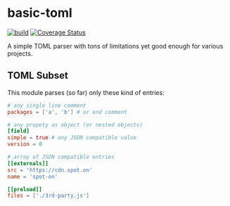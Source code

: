 # basic-toml

[![build](https://github.com/WebReflection/basic-toml/actions/workflows/node.js.yml/badge.svg)](https://github.com/WebReflection/basic-toml/actions/workflows/node.js.yml) [![Coverage Status](https://coveralls.io/repos/github/WebReflection/basic-toml/badge.svg?branch=main)](https://coveralls.io/github/WebReflection/basic-toml?branch=main)

A simple TOML parser with tons of limitations yet good enough for various projects.

## TOML Subset

This module parses (so far) only these kind of entries:

```toml
# any single line comment
packages = ['a', 'b'] # or end comment

# any propety as object (or nested objects)
[field]
simple = true # any JSON compatible value
version = 0

# array of JSON compatible entries
[[externals]]
src = 'https://cdn.spot.on'
name = 'spot-on'

[[preload]]
files = ['./3rd-party.js']
```
